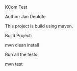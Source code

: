 KCom Test

Author: Jan Deulofe


This project is build using maven.


Build Project:

mvn clean install

Run all the tests:

mvn test